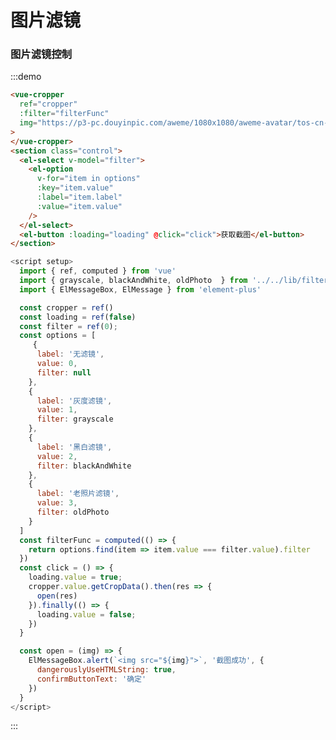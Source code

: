 #  图片滤镜

### 图片滤镜控制
:::demo
```html
<vue-cropper 
  ref="cropper"
  :filter="filterFunc"
  img="https://p3-pc.douyinpic.com/aweme/1080x1080/aweme-avatar/tos-cn-avt-0015_2f07496a52314c3e024eaafaba73dd35.jpeg"
>
</vue-cropper>
<section class="control">
  <el-select v-model="filter">
    <el-option
      v-for="item in options"
      :key="item.value"
      :label="item.label"
      :value="item.value"
    />
  </el-select>
  <el-button :loading="loading" @click="click">获取截图</el-button>
</section>
```

```js
<script setup>
  import { ref, computed } from 'vue'
  import { grayscale, blackAndWhite, oldPhoto  } from '../../lib/filter/index.ts'
  import { ElMessageBox, ElMessage } from 'element-plus'

  const cropper = ref()
  const loading = ref(false)
  const filter = ref(0);
  const options = [
     {
      label: '无滤镜',
      value: 0,
      filter: null
    },
    {
      label: '灰度滤镜',
      value: 1,
      filter: grayscale
    },
    {
      label: '黑白滤镜',
      value: 2,
      filter: blackAndWhite
    },
    {
      label: '老照片滤镜',
      value: 3,
      filter: oldPhoto
    }
  ]
  const filterFunc = computed(() => {
    return options.find(item => item.value === filter.value).filter
  })
  const click = () => {
    loading.value = true;
    cropper.value.getCropData().then(res => {
      open(res)
    }).finally(() => {
      loading.value = false;
    })
  }

  const open = (img) => {
    ElMessageBox.alert(`<img src="${img}">`, '截图成功', {
      dangerouslyUseHTMLString: true,
      confirmButtonText: '确定'
    })
  }
</script>

```
:::

<script setup>
  import { ref, computed } from 'vue'
  import { grayscale, blackAndWhite, oldPhoto  } from '../../lib/filter/index.ts'
  import { ElMessageBox, ElMessage } from 'element-plus'

  const cropper = ref()
  const loading = ref(false)
  const filter = ref(0);
  const options = [
     {
      label: '无滤镜',
      value: 0,
      filter: null
    },
    {
      label: '灰度滤镜',
      value: 1,
      filter: grayscale
    },
    {
      label: '黑白滤镜',
      value: 2,
      filter: blackAndWhite
    },
    {
      label: '老照片滤镜',
      value: 3,
      filter: oldPhoto
    }
  ]
  const filterFunc = computed(() => {
    return options.find(item => item.value === filter.value).filter
  })
  const click = () => {
    loading.value = true;
    cropper.value.getCropData().then(res => {
      open(res)
    }).finally(() => {
      loading.value = false;
    })
  }

  const open = (img) => {
    ElMessageBox.alert(`<img src="${img}">`, '截图成功', {
      dangerouslyUseHTMLString: true,
      confirmButtonText: '确定'
    })
  }
</script>

<style lang="scss" scoped>
  button {
    margin-left: 20px;
  }

  .control {
    margin-top: 30px;
    display: flex;
    align-items: center;
  }
</style>

